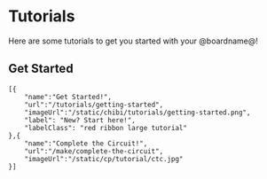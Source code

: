 # Tutorials 

Here are some tutorials to get you started with your @boardname@! 

## Get Started

```codecard
[{
    "name":"Get Started!", 
    "url":"/tutorials/getting-started", 
    "imageUrl":"/static/chibi/tutorials/getting-started.png",
    "label": "New? Start here!",
    "labelClass": "red ribbon large tutorial"
},{
    "name":"Complete the Circuit!", 
    "url":"/make/complete-the-circuit", 
    "imageUrl":"/static/cp/tutorial/ctc.jpg"
}]
```